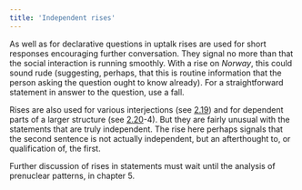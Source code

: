 ```yaml
---
title: 'Independent rises'
---
```


<script>
  import Audio from '$lib/Audio.svelte'
  import AudioWrapper from '$lib/AudioWrapper.svelte'
  import Naudio from '$lib/Naudio.svelte'
</script>

As well as for declarative questions in uptalk rises are used for short responses encouraging further conversation. They signal no more than that the social interaction is running smoothly.
<AudioWrapper>
<Audio 
  sentence="?? *Have a cup of \tea <br> - That's *very /kind of you." 
  nuclei="{['tea', 'kind']}" 
  url="2-11" 
  start=1
  end=4
/>
</AudioWrapper>
<Naudio
  sentence="?? *Where are you \from, them? <br> - ?Norway."
  nuclei="{['from', 'Nor']}" 
/>
With a rise on _Norway_, this could sound rude (suggesting, perhaps, that this is routine information that the person asking the question ought to know already). For a straightforward statement in answer to the question, use a fall.

Rises are also used for various interjections (see [2.19](2.19)) and for dependent parts of a larger structure (see [2.20](2.20)-4). But they are fairly unusual with the statements that are truly independent.
<Naudio
  sentence="I *just ask for some extra \time. | It's *perfectly reasonable re/quest"
  nuclei="{['time', 'quest']}" 
/>
The rise here perhaps signals that the second sentence is not actually independent, but an afterthought to, or qualification of, the first.

Further discussion of rises in statements must wait until the analysis of prenuclear patterns, in chapter 5.
